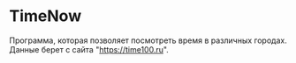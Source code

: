 # TimeNow

Программа, которая позволяет посмотреть время в различных городах. Данные берет с сайта "https://time100.ru".
